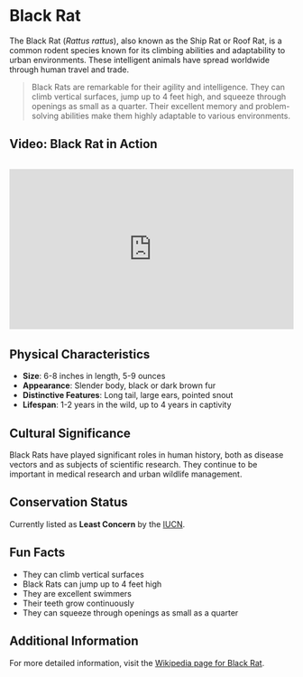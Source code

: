 # Black Rat

The Black Rat (*Rattus rattus*), also known as the Ship Rat or Roof Rat, is a common rodent species known for its climbing abilities and adaptability to urban environments. These intelligent animals have spread worldwide through human travel and trade.

> Black Rats are remarkable for their agility and intelligence. They can climb vertical surfaces, jump up to 4 feet high, and squeeze through openings as small as a quarter. Their excellent memory and problem-solving abilities make them highly adaptable to various environments.

## Video: Black Rat in Action
<div class="video-container" style="position: relative; padding-bottom: 56.25%; height: 0; overflow: hidden; max-width: 100%; margin: 2rem 0;">
    <iframe style="position: absolute; top: 0; left: 0; width: 100%; height: 100%;" 
            src="https://www.youtube.com/embed/8X7U9qXzqXc" 
            title="Black Rat in Action" 
            frameborder="0" 
            allow="accelerometer; autoplay; clipboard-write; encrypted-media; gyroscope; picture-in-picture" 
            allowfullscreen>
    </iframe>
</div>

## Physical Characteristics

- **Size**: 6-8 inches in length, 5-9 ounces
- **Appearance**: Slender body, black or dark brown fur
- **Distinctive Features**: Long tail, large ears, pointed snout
- **Lifespan**: 1-2 years in the wild, up to 4 years in captivity

## Cultural Significance
Black Rats have played significant roles in human history, both as disease vectors and as subjects of scientific research. They continue to be important in medical research and urban wildlife management.

## Conservation Status
Currently listed as **Least Concern** by the [IUCN](https://www.iucnredlist.org/species/19360/115148682).

## Fun Facts
- They can climb vertical surfaces
- Black Rats can jump up to 4 feet high
- They are excellent swimmers
- Their teeth grow continuously
- They can squeeze through openings as small as a quarter

## Additional Information
For more detailed information, visit the [Wikipedia page for Black Rat](https://en.wikipedia.org/wiki/Black_rat). 